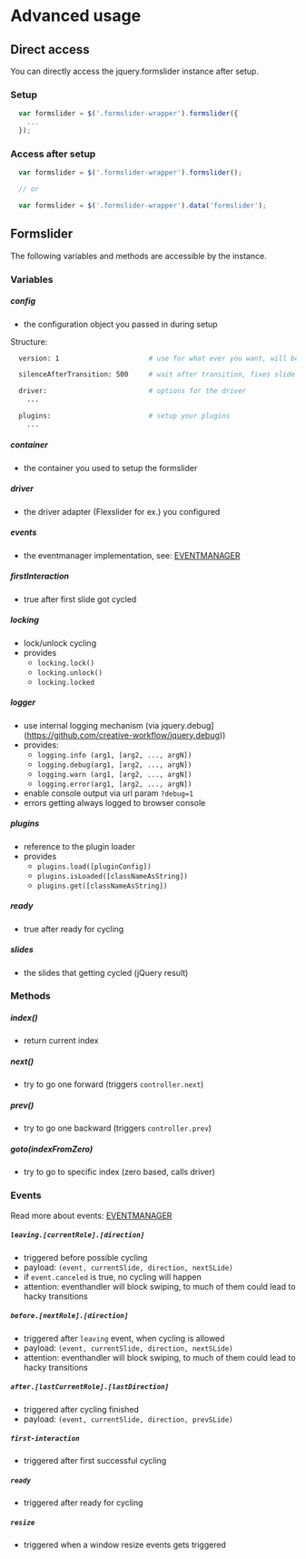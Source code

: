 # Advanced usage

## Direct access
You can directly access the jquery.formslider instance after setup.

### Setup
```js
  var formslider = $('.formslider-wrapper').formslider({
    ...
  });
```

### Access after setup
```js
  var formslider = $('.formslider-wrapper').formslider();

  // or

  var formslider = $('.formslider-wrapper').data('formslider');
```

## Formslider
The following variables and methods are accessible by the instance.

### Variables
##### config
  * the configuration object you passed in during setup

Structure:
```bash
  version: 1                      # use for what ever you want, will be triggert from TrackSessionInformation

  silenceAfterTransition: 500     # wait after transition, fixes slide depositions on going back when using FlesliderDriver with css transitions (useCss: true)

  driver:                         # options for the driver
    ...

  plugins:                        # setup your plugins
    ...
```
##### container
  * the container you used to setup the formslider

##### driver
  * the driver adapter (Flexslider for ex.) you configured

##### events
  * the eventmanager implementation, see: [EVENTMANAGER](EVENTMANAGER.md)

##### firstInteraction
  * true after first slide got cycled

##### locking
  * lock/unlock cycling
  * provides
    * `locking.lock()`
    * `locking.unlock()`
    * `locking.locked`

##### logger
  * use internal logging mechanism (via jquery.debug](https://github.com/creative-workflow/jquery.debug))
  * provides:
    * `logging.info (arg1, [arg2, ..., argN])`
    * `logging.debug(arg1, [arg2, ..., argN])`
    * `logging.warn (arg1, [arg2, ..., argN])`
    * `logging.error(arg1, [arg2, ..., argN])`
  * enable console output via url param `?debug=1`
  * errors getting always logged to browser console

##### plugins
  * reference to the plugin loader
  * provides
    * `plugins.load([pluginConfig])`
    * `plugins.isLoaded([classNameAsString])`
    * `plugins.get([classNameAsString])`

##### ready
  * true after ready for cycling

##### slides
  * the slides that getting cycled (jQuery result)


### Methods
##### index()
  * return current index

##### next()
  * try to go one forward (triggers `controller.next`)

##### prev()
  * try to go one backward (triggers `controller.prev`)

##### goto(indexFromZero)
  * try to go to specific index (zero based, calls driver)


### Events
Read more about events: [EVENTMANAGER](EVENTMANAGER.md)

##### `leaving.[currentRole].[direction]`
  * triggered before possible cycling
  * payload: `(event, currentSlide, direction, nextSLide)`
  * if `event.canceled` is true, no cycling will happen
  * attention: eventhandler will block swiping, to much of them could lead to hacky transitions

##### `before.[nextRole].[direction]`
  * triggered after `leaving` event, when cycling is allowed
  * payload: `(event, currentSlide, direction, nextSLide)`
  * attention: eventhandler will block swiping, to much of them could lead to hacky transitions

##### `after.[lastCurrentRole].[lastDirection]`
  * triggered after cycling finished
  * payload: `(event, currentSlide, direction, prevSLide)`

##### `first-interaction`
  * triggered after first successful cycling

##### `ready`
  * triggered after ready for cycling

##### `resize`
  * triggered when a window resize events gets triggered
